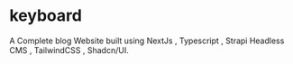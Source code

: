 # keyboard
A Complete blog Website built using NextJs , Typescript , Strapi Headless CMS , TailwindCSS , Shadcn/UI.
